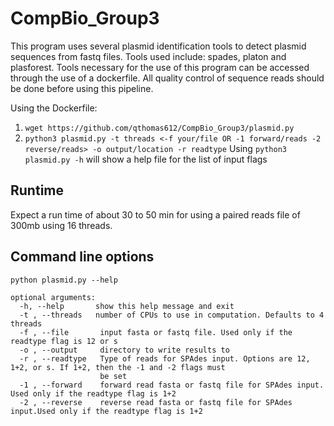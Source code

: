 # CompBio_Group3

This program uses several plasmid identification tools to detect plasmid sequences from fastq files. Tools used include: spades, platon and plasforest.
Tools necessary for the use of this program can be accessed through the use of a dockerfile. All quality control of sequence reads should be done before using this pipeline.

Using the Dockerfile:
1. `wget https://github.com/qthomas612/CompBio_Group3/plasmid.py`
2. `python3 plasmid.py -t threads <-f your/file OR -1 forward/reads -2 reverse/reads> -o output/location -r readtype`
Using `python3 plasmid.py -h` will show a help file for the list of input flags

## Runtime
Expect a run time of about 30 to 50 min for using a paired reads file of 300mb using 16 threads.

## Command line options
``` 
python plasmid.py --help

optional arguments:
  -h, --help       show this help message and exit
  -t , --threads   number of CPUs to use in computation. Defaults to 4 threads
  -f , --file       input fasta or fastq file. Used only if the readtype flag is 12 or s
  -o , --output     directory to write results to
  -r , --readtype   Type of reads for SPAdes input. Options are 12, 1+2, or s. If 1+2, then the -1 and -2 flags must
                    be set
  -1 , --forward    forward read fasta or fastq file for SPAdes input. Used only if the readtype flag is 1+2
  -2 , --reverse    reverse read fasta or fastq file for SPAdes input.Used only if the readtype flag is 1+2
```

